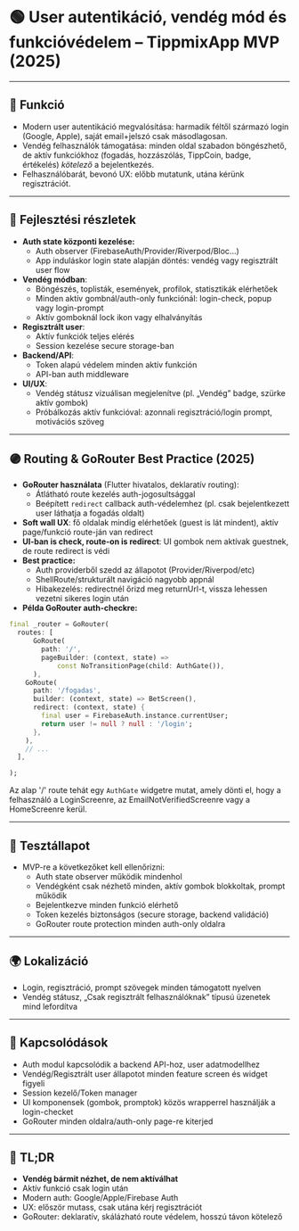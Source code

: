 # 🟢 User autentikáció, vendég mód és funkcióvédelem – TippmixApp MVP (2025)

---

## 🎯 Funkció

- Modern user autentikáció megvalósítása: harmadik féltől származó login (Google, Apple), saját email+jelszó csak másodlagosan.
- Vendég felhasználók támogatása: minden oldal szabadon böngészhető, de aktív funkciókhoz (fogadás, hozzászólás, TippCoin, badge, értékelés) *kötelező* a bejelentkezés.
- Felhasználóbarát, bevonó UX: előbb mutatunk, utána kérünk regisztrációt.

---

## 🧠 Fejlesztési részletek

- **Auth state központi kezelése:**
  - Auth observer (FirebaseAuth/Provider/Riverpod/Bloc...)
  - App induláskor login state alapján döntés: vendég vagy regisztrált user flow
- **Vendég módban**:
  - Böngészés, toplisták, események, profilok, statisztikák elérhetőek
  - Minden aktív gombnál/auth-only funkciónál: login-check, popup vagy login-prompt
  - Aktív gomboknál lock ikon vagy elhalványítás
- **Regisztrált user**:
  - Aktív funkciók teljes elérés
  - Session kezelése secure storage-ban
- **Backend/API**:
  - Token alapú védelem minden aktív funkción
  - API-ban auth middleware
- **UI/UX**:
  - Vendég státusz vizuálisan megjelenítve (pl. „Vendég” badge, szürke aktív gombok)
  - Próbálkozás aktív funkcióval: azonnali regisztráció/login prompt, motivációs szöveg

---

## 🟣 Routing & GoRouter Best Practice (2025)

- **GoRouter használata** (Flutter hivatalos, deklaratív routing):
  - Átlátható route kezelés auth-jogosultsággal
  - Beépített `redirect` callback auth-védelemhez (pl. csak bejelentkezett user láthatja a fogadás oldalt)
- **Soft wall UX**: fő oldalak mindig elérhetőek (guest is lát mindent), aktív page/funkció route-ján van redirect
- **UI-ban is check, route-on is redirect**: UI gombok nem aktívak guestnek, de route redirect is védi
- **Best practice:**
  - Auth providerből szedd az állapotot (Provider/Riverpod/etc)
  - ShellRoute/strukturált navigáció nagyobb appnál
  - Hibakezelés: redirectnél őrizd meg returnUrl-t, vissza lehessen vezetni sikeres login után
- **Példa GoRouter auth-checkre:**

```dart
final _router = GoRouter(
  routes: [
      GoRoute(
        path: '/',
        pageBuilder: (context, state) =>
            const NoTransitionPage(child: AuthGate()),
      ),
    GoRoute(
      path: '/fogadas',
      builder: (context, state) => BetScreen(),
      redirect: (context, state) {
        final user = FirebaseAuth.instance.currentUser;
        return user != null ? null : '/login';
      },
    ),
    // ...
  ],

);
```

Az alap '/' route tehát egy `AuthGate` widgetre mutat, amely dönti el, hogy a
felhasználó a LoginScreenre, az EmailNotVerifiedScreenre vagy a HomeScreenre
kerül.

---

## 🧪 Tesztállapot

- MVP-re a következőket kell ellenőrizni:
  - Auth state observer működik mindenhol
  - Vendégként csak nézhető minden, aktív gombok blokkoltak, prompt működik
  - Bejelentkezve minden funkció elérhető
  - Token kezelés biztonságos (secure storage, backend validáció)
  - GoRouter route protection minden auth-only oldalra

---

## 🌍 Lokalizáció

- Login, regisztráció, prompt szövegek minden támogatott nyelven
- Vendég státusz, „Csak regisztrált felhasználóknak” típusú üzenetek mind lefordítva

---

## 📎 Kapcsolódások

- Auth modul kapcsolódik a backend API-hoz, user adatmodellhez
- Vendég/Regisztrált user állapotot minden feature screen és widget figyeli
- Session kezelő/Token manager
- UI komponensek (gombok, promptok) közös wrapperrel használják a login-checket
- GoRouter minden oldalra/auth-only page-re kiterjed

---

## 🏁 TL;DR

- **Vendég bármit nézhet, de nem aktíválhat**
- Aktív funkció csak login után
- Modern auth: Google/Apple/Firebase Auth
- UX: először mutass, csak utána kérj regisztrációt
- GoRouter: deklaratív, skálázható route védelem, hosszú távon kötelező
